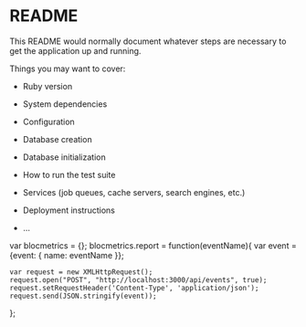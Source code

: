 # README

This README would normally document whatever steps are necessary to get the
application up and running.

Things you may want to cover:

* Ruby version

* System dependencies

* Configuration

* Database creation

* Database initialization

* How to run the test suite

* Services (job queues, cache servers, search engines, etc.)

* Deployment instructions

* ...

var blocmetrics = {};
  blocmetrics.report = function(eventName){
    var event = {event: { name: eventName }};

    var request = new XMLHttpRequest();
    request.open("POST", "http://localhost:3000/api/events", true);
    request.setRequestHeader('Content-Type', 'application/json');
    request.send(JSON.stringify(event));
  };
